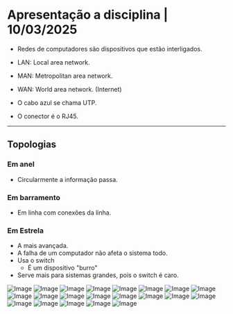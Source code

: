 # Apresentação a disciplina | 10/03/2025

- Redes de computadores são dispositivos que estão interligados.
- LAN: Local area network.
- MAN: Metropolitan area network.
- WAN: World area network. (Internet)

- O cabo azul se chama UTP.
- O conector é o RJ45.

----------------------------------------------------------------------------------

## Topologias

### Em anel

- Circularmente a informação passa.

### Em barramento

- Em linha com conexões da linha.

### Em Estrela

- A mais avançada.
- A falha de um computador não afeta o sistema todo.
- Usa o switch
  - É um dispositivo "burro"
- Serve mais para sistemas grandes, pois o switch é caro.

![Image](https://github.com/user-attachments/assets/7f811afc-630b-44de-86d2-b073bfc40969)
![Image](https://github.com/user-attachments/assets/2eb447ae-f09d-44e4-8f06-7d48fe844909)
![Image](https://github.com/user-attachments/assets/4758d45f-e1d9-4c98-a67d-caa21beca8cb)
![Image](https://github.com/user-attachments/assets/18f1f33d-0a41-41a1-99a1-9915d04a418a)
![Image](https://github.com/user-attachments/assets/0ceaefce-b5af-4a3f-9745-768c9d77a20b)
![Image](https://github.com/user-attachments/assets/5358e0f6-9a1e-4117-a56f-c701aa0aebab)
![Image](https://github.com/user-attachments/assets/2b811375-8806-43a9-a927-0aac67879e78)
![Image](https://github.com/user-attachments/assets/4d50c076-c941-4823-97b2-cdc055df3a88)
![Image](https://github.com/user-attachments/assets/55aeee73-c91c-4ccf-8d7e-270ed596e57e)
![Image](https://github.com/user-attachments/assets/d011cbca-8af4-4c89-a456-0302ecab535a)
![Image](https://github.com/user-attachments/assets/2e766baf-03ed-407b-89a6-0d13037c01db)
![Image](https://github.com/user-attachments/assets/ecdcae5c-bffe-4288-9bf9-93c91400fc62)
![Image](https://github.com/user-attachments/assets/781aeabc-496a-40b3-918c-ceaf75f27bf1)
![Image](https://github.com/user-attachments/assets/549ce30b-8a48-4ea4-985c-11dd2654b8a2)
![Image](https://github.com/user-attachments/assets/778eba90-6dc5-47af-b6bb-96cf9cb9940d)
![Image](https://github.com/user-attachments/assets/43248d3c-9469-48eb-935d-cc32a75b7fda)
![Image](https://github.com/user-attachments/assets/62700997-080f-43ea-a6e2-ecbd50cb8dde)
![Image](https://github.com/user-attachments/assets/cfdedbf9-fc6d-4a30-8e6c-d858245b20c0)
![Image](https://github.com/user-attachments/assets/d3a32d40-ea2c-4ae1-9b15-c1b40134c6b1)
![Image](https://github.com/user-attachments/assets/b581dd9b-34d4-49f3-b422-6eac61ed92f8)
![Image](https://github.com/user-attachments/assets/9d99e39d-2344-423d-a3bc-f50ac1aa0f7b)
